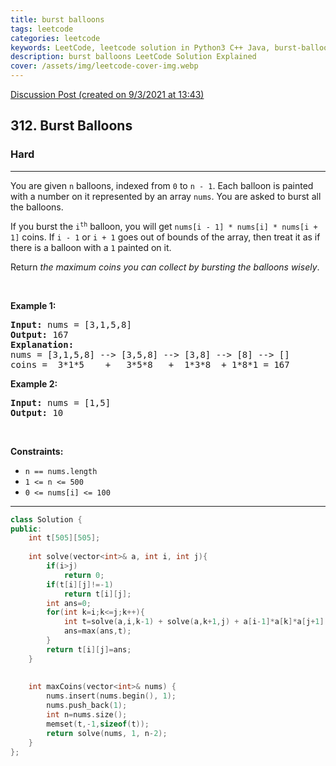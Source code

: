```yaml
---
title: burst balloons
tags: leetcode
categories: leetcode
keywords: LeetCode, leetcode solution in Python3 C++ Java, burst-balloons solution
description: burst balloons LeetCode Solution Explained
cover: /assets/img/leetcode-cover-img.webp
---
```



[Discussion Post (created on 9/3/2021 at 13:43)](https://leetcode.com/problems/burst-balloons/discuss/1149843/MCM-or-Top-down-C%2B%2B)  
<h2>312. Burst Balloons</h2><h3>Hard</h3><hr><div><p>You are given <code>n</code> balloons, indexed from <code>0</code> to <code>n - 1</code>. Each balloon is painted with a number on it represented by an array <code>nums</code>. You are asked to burst all the balloons.</p>

<p>If you burst the <code>i<sup>th</sup></code> balloon, you will get <code>nums[i - 1] * nums[i] * nums[i + 1]</code> coins. If <code>i - 1</code> or <code>i + 1</code> goes out of bounds of the array, then treat it as if there is a balloon with a <code>1</code> painted on it.</p>

<p>Return <em>the maximum coins you can collect by bursting the balloons wisely</em>.</p>

<p>&nbsp;</p>
<p><strong>Example 1:</strong></p>

<pre><strong>Input:</strong> nums = [3,1,5,8]
<strong>Output:</strong> 167
<strong>Explanation:</strong>
nums = [3,1,5,8] --&gt; [3,5,8] --&gt; [3,8] --&gt; [8] --&gt; []
coins =  3*1*5    +   3*5*8   +  1*3*8  + 1*8*1 = 167</pre>

<p><strong>Example 2:</strong></p>

<pre><strong>Input:</strong> nums = [1,5]
<strong>Output:</strong> 10
</pre>

<p>&nbsp;</p>
<p><strong>Constraints:</strong></p>

<ul>
	<li><code>n == nums.length</code></li>
	<li><code>1 &lt;= n &lt;= 500</code></li>
	<li><code>0 &lt;= nums[i] &lt;= 100</code></li>
</ul>
</div>

---




```cpp
class Solution {
public:
    int t[505][505];
    
    int solve(vector<int>& a, int i, int j){
        if(i>j)
            return 0;
        if(t[i][j]!=-1)
            return t[i][j];
        int ans=0;
        for(int k=i;k<=j;k++){
            int t=solve(a,i,k-1) + solve(a,k+1,j) + a[i-1]*a[k]*a[j+1];
            ans=max(ans,t);
        }
        return t[i][j]=ans;
    }
    
    
    int maxCoins(vector<int>& nums) {
        nums.insert(nums.begin(), 1);
        nums.push_back(1);  
        int n=nums.size();
        memset(t,-1,sizeof(t));
        return solve(nums, 1, n-2);
    }
};
```
